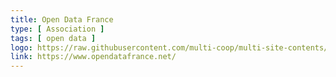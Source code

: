 ```yaml
---
title: Open Data France
type: [ Association ]
tags: [ open data ]
logo: https://raw.githubusercontent.com/multi-coop/multi-site-contents/maj-edito/texts/network/images/logo-opendatafrance.svg
link: https://www.opendatafrance.net/
---
```

